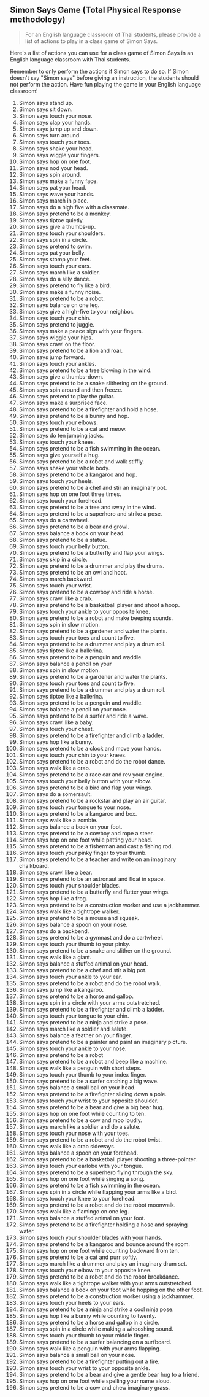 ## Simon Says Game (Total Physical Response methodology) 

> For an English language classroom of Thai students, please provide a list of actions to play in a class game of Simon Says.

Here's a list of actions you can use for a class game of Simon Says in an English language classroom with Thai students.

Remember to only perform the actions if Simon says to do so. If Simon doesn't say "Simon says" before giving an instruction, the students should not perform the action. Have fun playing the game in your English language classroom!

1. Simon says stand up.
2. Simon says sit down.
3. Simon says touch your nose.
4. Simon says clap your hands.
5. Simon says jump up and down.
6. Simon says turn around.
7. Simon says touch your toes.
8. Simon says shake your head.
9. Simon says wiggle your fingers.
10. Simon says hop on one foot.
11. Simon says nod your head.
12. Simon says spin around.
13. Simon says make a funny face.
14. Simon says pat your head.
15. Simon says wave your hands.
16. Simon says march in place.
17. Simon says do a high five with a classmate.
18. Simon says pretend to be a monkey.
19. Simon says tiptoe quietly.
20. Simon says give a thumbs-up.
21. Simon says touch your shoulders.
22. Simon says spin in a circle.
23. Simon says pretend to swim.
24. Simon says pat your belly.
25. Simon says stomp your feet.
26. Simon says touch your ears.
27. Simon says march like a soldier.
28. Simon says do a silly dance.
29. Simon says pretend to fly like a bird.
30. Simon says make a funny noise.
31. Simon says pretend to be a robot.
32. Simon says balance on one leg.
33. Simon says give a high-five to your neighbor.
34. Simon says touch your chin.
35. Simon says pretend to juggle.
36. Simon says make a peace sign with your fingers.
37. Simon says wiggle your hips.
38. Simon says crawl on the floor.
39. Simon says pretend to be a lion and roar.
40. Simon says jump forward.
41. Simon says touch your ankles.
42. Simon says pretend to be a tree blowing in the wind.
43. Simon says give a thumbs-down.
44. Simon says pretend to be a snake slithering on the ground.
45. Simon says spin around and then freeze.
46. Simon says pretend to play the guitar.
47. Simon says make a surprised face.
48. Simon says pretend to be a firefighter and hold a hose.
49. Simon says pretend to be a bunny and hop.
50. Simon says touch your elbows.
51. Simon says pretend to be a cat and meow.
52. Simon says do ten jumping jacks.
53. Simon says touch your knees.
54. Simon says pretend to be a fish swimming in the ocean.
55. Simon says give yourself a hug.
56. Simon says pretend to be a robot and walk stiffly.
57. Simon says shake your whole body.
58. Simon says pretend to be a kangaroo and hop.
59. Simon says touch your heels.
60. Simon says pretend to be a chef and stir an imaginary pot.
61. Simon says hop on one foot three times.
62. Simon says touch your forehead.
63. Simon says pretend to be a tree and sway in the wind.
64. Simon says pretend to be a superhero and strike a pose.
65. Simon says do a cartwheel.
66. Simon says pretend to be a bear and growl.
67. Simon says balance a book on your head.
68. Simon says pretend to be a statue.
69. Simon says touch your belly button.
70. Simon says pretend to be a butterfly and flap your wings.
71. Simon says skip in a circle.
72. Simon says pretend to be a drummer and play the drums.
73. Simon says pretend to be an owl and hoot.
74. Simon says march backward.
75. Simon says touch your wrist.
76. Simon says pretend to be a cowboy and ride a horse.
77. Simon says crawl like a crab.
78. Simon says pretend to be a basketball player and shoot a hoop.
79. Simon says touch your ankle to your opposite knee.
80. Simon says pretend to be a robot and make beeping sounds.
81. Simon says spin in slow motion.
82. Simon says pretend to be a gardener and water the plants.
83. Simon says touch your toes and count to five.
84. Simon says pretend to be a drummer and play a drum roll.
85. Simon says tiptoe like a ballerina.
86. Simon says pretend to be a penguin and waddle.
87. Simon says balance a pencil on your
81. Simon says spin in slow motion.
82. Simon says pretend to be a gardener and water the plants.
83. Simon says touch your toes and count to five.
84. Simon says pretend to be a drummer and play a drum roll.
85. Simon says tiptoe like a ballerina.
86. Simon says pretend to be a penguin and waddle.
87. Simon says balance a pencil on your nose.
88. Simon says pretend to be a surfer and ride a wave.
89. Simon says crawl like a baby.
90. Simon says touch your chest.
91. Simon says pretend to be a firefighter and climb a ladder.
92. Simon says hop like a bunny.
93. Simon says pretend to be a clock and move your hands.
94. Simon says touch your chin to your knees.
95. Simon says pretend to be a robot and do the robot dance.
96. Simon says walk like a crab.
97. Simon says pretend to be a race car and rev your engine.
98. Simon says touch your belly button with your elbow.
99. Simon says pretend to be a bird and flap your wings.
100. Simon says do a somersault.
101. Simon says pretend to be a rockstar and play an air guitar.
102. Simon says touch your tongue to your nose.
103. Simon says pretend to be a kangaroo and box.
104. Simon says walk like a zombie.
105. Simon says balance a book on your foot.
106. Simon says pretend to be a cowboy and rope a steer.
107. Simon says hop on one foot while patting your head.
108. Simon says pretend to be a fisherman and cast a fishing rod.
109. Simon says touch your pinky finger to your thumb.
110. Simon says pretend to be a teacher and write on an imaginary chalkboard.
111. Simon says crawl like a bear.
112. Simon says pretend to be an astronaut and float in space.
113. Simon says touch your shoulder blades.
114. Simon says pretend to be a butterfly and flutter your wings.
115. Simon says hop like a frog.
116. Simon says pretend to be a construction worker and use a jackhammer.
117. Simon says walk like a tightrope walker.
118. Simon says pretend to be a mouse and squeak.
119. Simon says balance a spoon on your nose.
120. Simon says do a backbend.
121. Simon says pretend to be a gymnast and do a cartwheel.
122. Simon says touch your thumb to your pinky.
123. Simon says pretend to be a snake and slither on the ground.
124. Simon says walk like a giant.
125. Simon says balance a stuffed animal on your head.
126. Simon says pretend to be a chef and stir a big pot.
127. Simon says touch your ankle to your ear.
128. Simon says pretend to be a robot and do the robot walk.
129. Simon says jump like a kangaroo.
130. Simon says pretend to be a horse and gallop.
131. Simon says spin in a circle with your arms outstretched.
132. Simon says pretend to be a firefighter and climb a ladder.
133. Simon says touch your tongue to your chin.
134. Simon says pretend to be a ninja and strike a pose.
135. Simon says march like a soldier and salute.
136. Simon says balance a feather on your finger.
137. Simon says pretend to be a painter and paint an imaginary picture.
138. Simon says touch your ankle to your nose.
139. Simon says pretend to be a robot
141. Simon says pretend to be a robot and beep like a machine.
142. Simon says walk like a penguin with short steps.
143. Simon says touch your thumb to your index finger.
144. Simon says pretend to be a surfer catching a big wave.
145. Simon says balance a small ball on your head.
146. Simon says pretend to be a firefighter sliding down a pole.
147. Simon says touch your wrist to your opposite shoulder.
148. Simon says pretend to be a bear and give a big bear hug.
149. Simon says hop on one foot while counting to ten.
150. Simon says pretend to be a cow and moo loudly.
151. Simon says march like a soldier and do a salute.
152. Simon says touch your nose with your toes.
153. Simon says pretend to be a robot and do the robot twist.
154. Simon says walk like a crab sideways.
155. Simon says balance a spoon on your forehead.
156. Simon says pretend to be a basketball player shooting a three-pointer.
157. Simon says touch your earlobe with your tongue.
158. Simon says pretend to be a superhero flying through the sky.
159. Simon says hop on one foot while singing a song.
160. Simon says pretend to be a fish swimming in the ocean.
161. Simon says spin in a circle while flapping your arms like a bird.
162. Simon says touch your knee to your forehead.
163. Simon says pretend to be a robot and do the robot moonwalk.
164. Simon says walk like a flamingo on one leg.
165. Simon says balance a stuffed animal on your foot.
166. Simon says pretend to be a firefighter holding a hose and spraying water.
167. Simon says touch your shoulder blades with your hands.
168. Simon says pretend to be a kangaroo and bounce around the room.
169. Simon says hop on one foot while counting backward from ten.
170. Simon says pretend to be a cat and purr softly.
171. Simon says march like a drummer and play an imaginary drum set.
172. Simon says touch your elbow to your opposite knee.
173. Simon says pretend to be a robot and do the robot breakdance.
174. Simon says walk like a tightrope walker with your arms outstretched.
175. Simon says balance a book on your foot while hopping on the other foot.
176. Simon says pretend to be a construction worker using a jackhammer.
177. Simon says touch your heels to your ears.
178. Simon says pretend to be a ninja and strike a cool ninja pose.
179. Simon says hop like a bunny while counting to twenty.
180. Simon says pretend to be a horse and gallop in a circle.
181. Simon says spin in a circle while making a whooshing sound.
182. Simon says touch your thumb to your middle finger.
183. Simon says pretend to be a surfer balancing on a surfboard.
184. Simon says walk like a penguin with your arms flapping.
185. Simon says balance a small ball on your nose.
186. Simon says pretend to be a firefighter putting out a fire.
187. Simon says touch your wrist to your opposite ankle.
188. Simon says pretend to be a bear and give a gentle bear hug to a friend.
189. Simon says hop on one foot while spelling your name aloud.
190. Simon says pretend to be a cow and chew imaginary grass.

